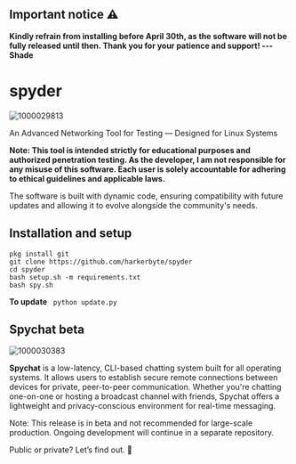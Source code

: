 ## Important notice ⚠️
**Kindly refrain from installing before April 30th, as the software will not be fully released until then. Thank you for your patience and support! --- Shade**

# spyder
![1000029813](https://github.com/user-attachments/assets/527dfa54-35cb-4beb-b63a-d1de210c8265)

An Advanced Networking Tool for Testing — Designed for Linux Systems

**Note: This tool is intended strictly for educational purposes and authorized penetration testing. As the developer, I am not responsible for any misuse of this software. Each user is solely accountable for adhering to ethical guidelines and applicable laws.**

The software is built with dynamic code, ensuring compatibility with future updates and allowing it to evolve alongside the community's needs.

## Installation and setup
```
pkg install git
git clone https://github.com/harkerbyte/spyder
cd spyder
bash setup.sh -m requirements.txt
bash spy.sh
```
**To update**
```  python update.py  ```

## Spychat beta
![1000030383](https://github.com/user-attachments/assets/22bbad87-0b67-4d78-8be9-3e8f61b3cfe7)

**Spychat** is a low-latency, CLI-based chatting system built for all operating systems. It allows users to establish secure remote connections between devices for private, peer-to-peer communication. Whether you're chatting one-on-one or hosting a broadcast channel with friends, Spychat offers a lightweight and privacy-conscious environment for real-time messaging.

Note: This release is in beta and not recommended for large-scale production. Ongoing development will continue in a separate repository.

Public or private? Let’s find out. 🦇


